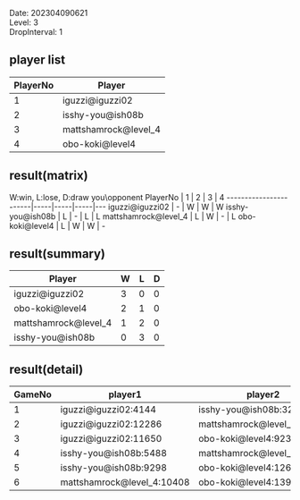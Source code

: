 Date: 202304090621  
Level: 3  
DropInterval: 1  
## player list
PlayerNo  |  Player
----------|----------------------
1         |  iguzzi@iguzzi02
2         |  isshy-you@ish08b
3         |  mattshamrock@level_4
4         |  obo-koki@level4
## result(matrix)
W:win, L:lose, D:draw
you\opponent PlayerNo  |  1  |  2  |  3  |  4
-----------------------|-----|-----|-----|---
iguzzi@iguzzi02        |  -  |  W  |  W  |  W
isshy-you@ish08b       |  L  |  -  |  L  |  L
mattshamrock@level_4   |  L  |  W  |  -  |  L
obo-koki@level4        |  L  |  W  |  W  |  -
## result(summary)
Player                |  W  |  L  |  D
----------------------|-----|-----|---
iguzzi@iguzzi02       |  3  |  0  |  0
obo-koki@level4       |  2  |  1  |  0
mattshamrock@level_4  |  1  |  2  |  0
isshy-you@ish08b      |  0  |  3  |  0
## result(detail)
GameNo  |  player1                     |  player2
--------|------------------------------|----------------------------
1       |  iguzzi@iguzzi02:4144        |  isshy-you@ish08b:3295
2       |  iguzzi@iguzzi02:12286       |  mattshamrock@level_4:9235
3       |  iguzzi@iguzzi02:11650       |  obo-koki@level4:9239
4       |  isshy-you@ish08b:5488       |  mattshamrock@level_4:10163
5       |  isshy-you@ish08b:9298       |  obo-koki@level4:12696
6       |  mattshamrock@level_4:10408  |  obo-koki@level4:13983
